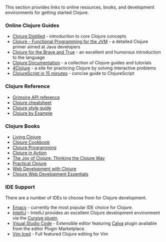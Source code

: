 This section provides links to online resources, books, and development environments for getting started Clojure.

### Online Clojure Guides

* [Clojure Distilled](http://yogthos.github.io/ClojureDistilled.html) - introduction to core Clojure concepts
* [Clojure - Functional Programming for the JVM](http://java.ociweb.com/mark/clojure/article.html) - a detailed Clojure primer aimed at Java developers
* [Clojure for the Brave and True](http://www.braveclojure.com/) - an excellent and humorous introduction to the language
* [Clojure Documentation](http://clojure-doc.org/) - a collection of Clojure guides and tutorials
* [4Clojure](http://www.4clojure.com/) - a site for practicing Clojure by solving interactive problems
* [ClojureScript in 15 minutes](https://github.com/shaunlebron/ClojureScript-Syntax-in-15-minutes) - concise guide to ClojureScript

### Clojure Reference

* [Grimoire API reference](http://conj.io/)
* [Clojure cheatsheet](http://clojure.org/cheatsheet)
* [Clojure style guide](https://github.com/bbatsov/clojure-style-guide)
* [Clojure by Example](https://kimh.github.io/clojure-by-example/)

### Clojure Books

* [Living Clojure](http://shop.oreilly.com/product/0636920034292.do)
* [Clojure Cookbook](http://clojure-cookbook.com/)
* [Clojure Programming](http://www.clojurebook.com/)
* [Clojure in Action](http://www.amazon.com/Clojure-Action-Amit-Rathore/dp/1935182595/)
* [The Joy of Clojure: Thinking the Clojure Way](http://www.amazon.com/The-Joy-Clojure-Thinking-Way/dp/1935182641/ref=pd_bxgy_b_img_y)
* [Practical Clojure](http://www.apress.com/9781430272311)
* [Web Development with Clojure](https://pragprog.com/book/dswdcloj2/web-development-with-clojure-second-edition)
* [Clojure Web Development Essentials](https://www.packtpub.com/application-development/clojure-web-development-essentials)


### IDE Support

There are a number of IDEs to choose from for Clojure development.

* [Emacs](http://clojure-doc.org/articles/tutorials/emacs.html) - currently the most popular IDE choice for Clojure.
* [IntelliJ](http://www.jetbrains.com/idea/download/) - IntelliJ provides an excellent Clojure development environment via the [Cursive plugin](http://cursiveclojure.com/).
* [Visual Studio Code](https://code.visualstudio.com/) - Extensible editor featuring [Calva](https://github.com/BetterThanTomorrow/calva) plugin available from the editor Plugin Marketplace.
* [Vim Iced](https://github.com/liquidz/vim-iced) - Full featured Clojure editing for Vim
